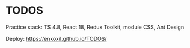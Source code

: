 # TODOS
Practice stack: TS 4.8, React 18, Redux Toolkit, module CSS, Ant Design

Deploy: https://enxoxil.github.io/TODOS/
